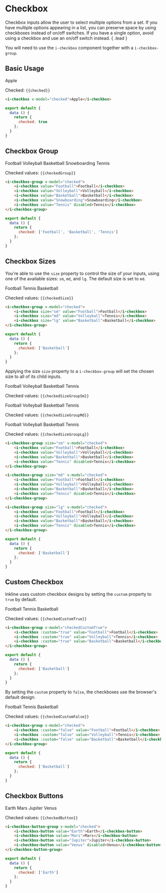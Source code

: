 # Checkbox

Checkbox inputs allow the user to select multiple options from a set. If you have multiple options appearing in a list, 
you can preserve space by using checkboxes instead of on/off switches. If you have a single option, avoid using 
a checkbox and use an on/off switch instead. { .lead }

You will need to use the `i-checkbox` component together with a `i-checkbox-group`.

## Basic Usage

<i-checkbox v-model="checked">Apple</i-checkbox>

Checked: <code>{{checked}}</code>

~~~html
<i-checkbox v-model="checked">Apple</i-checkbox>
~~~

~~~js
export default {
  data () {
    return {
      checked: true
    };
  }
}
~~~

## Checkbox Group

<i-checkbox-group v-model="checkedGroup">
    <i-checkbox value="Football">Football</i-checkbox>
    <i-checkbox value="Volleyball">Volleyball</i-checkbox>
    <i-checkbox value="Basketball">Basketball</i-checkbox>
    <i-checkbox value="Snowboarding">Snowboarding</i-checkbox>
    <i-checkbox value="Tennis" disabled>Tennis</i-checkbox>
</i-checkbox-group>

Checked values: <code>{{checkedGroup}}</code>

~~~html
<i-checkbox-group v-model="checked">
    <i-checkbox value="Football">Football</i-checkbox>
    <i-checkbox value="Volleyball">Volleyball</i-checkbox>
    <i-checkbox value="Basketball">Basketball</i-checkbox>
    <i-checkbox value="Snowboarding">Snowboarding</i-checkbox>
    <i-checkbox value="Tennis" disabled>Tennis</i-checkbox>
</i-checkbox-group>
~~~

~~~js
export default {
  data () {
    return {
      checked: ['Football', 'Basketball', 'Tennis']
    };
  }
}
~~~


## Checkbox Sizes
You're able to use the `size` property to control the size of your inputs, using one of the available sizes: `sm`, `md`, and `lg`. The default size is set to `md`. 

<i-checkbox-group v-model="checkedSize">
    <i-checkbox size="sm" value="Football">Football</i-checkbox>
    <i-checkbox size="md" value="Volleyball">Tennis</i-checkbox>
    <i-checkbox size="lg" value="Basketball">Basketball</i-checkbox>
</i-checkbox-group>

Checked values: <code>{{checkedSize}}</code>

~~~html
<i-checkbox-group v-model="checked">
    <i-checkbox size="sm" value="Football">Football</i-checkbox>
    <i-checkbox size="md" value="Volleyball">Tennis</i-checkbox>
    <i-checkbox size="lg" value="Basketball">Basketball</i-checkbox>
</i-checkbox-group>
~~~

~~~js
export default {
  data () {
    return {
      checked: ['Basketball']
    };
  }
}
~~~

Applying the size `size` property to a `i-checkbox-group` will set the chosen size to all of its child inputs.

<i-checkbox-group size="sm" v-model="checkedSizeGroupSm">
    <i-checkbox value="Football">Football</i-checkbox>
    <i-checkbox value="Volleyball">Volleyball</i-checkbox>
    <i-checkbox value="Basketball">Basketball</i-checkbox>
    <i-checkbox value="Tennis" disabled>Tennis</i-checkbox>
</i-checkbox-group>

Checked values: <code>{{checkedSizeGroupSm}}</code>

<i-checkbox-group size="md" v-model="checkedSizeGroupMd">
    <i-checkbox value="Football">Football</i-checkbox>
    <i-checkbox value="Volleyball">Volleyball</i-checkbox>
    <i-checkbox value="Basketball">Basketball</i-checkbox>
    <i-checkbox value="Tennis" disabled>Tennis</i-checkbox>
</i-checkbox-group>

Checked values: <code>{{checkedSizeGroupMd}}</code>

<i-checkbox-group size="lg" v-model="checkedSizeGroupLg">
    <i-checkbox value="Football">Football</i-checkbox>
    <i-checkbox value="Volleyball">Volleyball</i-checkbox>
    <i-checkbox value="Basketball">Basketball</i-checkbox>
    <i-checkbox value="Tennis" disabled>Tennis</i-checkbox>
</i-checkbox-group>

Checked values: <code>{{checkedSizeGroupLg}}</code>

~~~html
<i-checkbox-group size="sm" v-model="checked">
    <i-checkbox value="Football">Football</i-checkbox>
    <i-checkbox value="Volleyball">Volleyball</i-checkbox>
    <i-checkbox value="Basketball">Basketball</i-checkbox>
    <i-checkbox value="Tennis" disabled>Tennis</i-checkbox>
</i-checkbox-group>

<i-checkbox-group size="md" v-model="checked">
    <i-checkbox value="Football">Football</i-checkbox>
    <i-checkbox value="Volleyball">Volleyball</i-checkbox>
    <i-checkbox value="Basketball">Basketball</i-checkbox>
    <i-checkbox value="Tennis" disabled>Tennis</i-checkbox>
</i-checkbox-group>

<i-checkbox-group size="lg" v-model="checked">
    <i-checkbox value="Football">Football</i-checkbox>
    <i-checkbox value="Volleyball">Volleyball</i-checkbox>
    <i-checkbox value="Basketball">Basketball</i-checkbox>
    <i-checkbox value="Tennis" disabled>Tennis</i-checkbox>
</i-checkbox-group>
~~~
~~~js
export default {
  data () {
    return {
      checked: ['Basketball']
    };
  }
}
~~~


## Custom Checkbox
Inkline uses custom checkbox designs by setting the `custom` property to `true` by default. 

<i-checkbox-group v-model="checkedCustomTrue">
    <i-checkbox :custom="true" value="Football">Football</i-checkbox>
    <i-checkbox :custom="true" value="Volleyball">Tennis</i-checkbox>
    <i-checkbox :custom="true" value="Basketball">Basketball</i-checkbox>    
</i-checkbox-group>

Checked values: <code>{{checkedCustomTrue}}</code>

~~~html
<i-checkbox-group v-model="checkedCustomTrue">
    <i-checkbox :custom="true" value="Football">Football</i-checkbox>
    <i-checkbox :custom="true" value="Volleyball">Tennis</i-checkbox>
    <i-checkbox :custom="true" value="Basketball">Basketball</i-checkbox>    
</i-checkbox-group>
~~~

~~~js
export default {
  data () {
    return {
      checked: ['Basketball']
    };
  }
}
~~~

By setting the `custom` property to `false`, the checkboxes use the browser's default design. 

<i-checkbox-group v-model="checkedCustomFalse">
    <i-checkbox :custom="false" value="Football">Football</i-checkbox>
    <i-checkbox :custom="false" value="Volleyball">Tennis</i-checkbox>
    <i-checkbox :custom="false" value="Basketball">Basketball</i-checkbox>
</i-checkbox-group>

Checked values: <code>{{checkedCustomFalse}}</code>

~~~html
<i-checkbox-group v-model="checked">
    <i-checkbox :custom="false" value="Football">Football</i-checkbox>
    <i-checkbox :custom="false" value="Volleyball">Tennis</i-checkbox>
    <i-checkbox :custom="false" value="Basketball">Basketball</i-checkbox>
</i-checkbox-group>
~~~

~~~js
export default {
  data () {
    return {
      checked: ['Basketball']
    };
  }
}
~~~

## Checkbox Buttons
<i-checkbox-button-group v-model="checkedButton">
    <i-checkbox-button value="Earth">Earth</i-checkbox-button>
    <i-checkbox-button value="Mars">Mars</i-checkbox-button>
    <i-checkbox-button value="Jupiter">Jupiter</i-checkbox-button>
    <i-checkbox-button value="Venus" disabled>Venus</i-checkbox-button>
</i-checkbox-button-group>

Checked values: <code>{{checkedButton}}</code>

~~~html
<i-checkbox-button-group v-model="checked">
    <i-checkbox-button value="Earth">Earth</i-checkbox-button>
    <i-checkbox-button value="Mars">Mars</i-checkbox-button>
    <i-checkbox-button value="Jupiter">Jupiter</i-checkbox-button>
    <i-checkbox-button value="Venus" disabled>Venus</i-checkbox-button>
</i-checkbox-button-group>
~~~

~~~js
export default {
  data () {
    return {
      checked: ['Earth']
    };
  }
}
~~~

